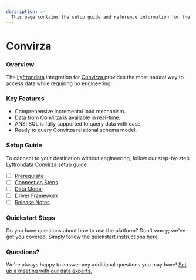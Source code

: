 ```yaml
---
description: >-
  This page contains the setup guide and reference information for the Convirza source connector.
---
```


# Convirza

### Overview

The [Lyftrondata](https://www.lyftrondata.com/) integration for [Convirza](https://www.lyftrondata.com/integration/convirza/)[ ](https://www.lyftrondata.com/integration/convirza/)provides the most natural way to access data while requiring no engineering.

### Key Features

* Comprehensive incremental load mechanism.
* Data from Convirza is available in real-time.&#x20;
* ANSI SQL is fully supported to query data with ease.
* Ready to query Convirza relational schema model.

### Setup Guide

To connect to your destination without engineering, follow our step-by-step [Lyftrondata](https://www.lyftrondata.com/)  [Convirza](https://www.lyftrondata.com/integration/convirza/) setup guide.

* [ ] [Prerequisite](../../marketing-analytics/convirza/prerequisite.md)
* [ ] [Connection Steps](../../marketing-analytics/convirza/connection-steps.md)
* [ ] [Data Model](../../marketing-analytics/convirza/data-model/)
* [ ] [Driver Framework](../../marketing-analytics/convirza/driver-framework/)
* [ ] [Release Notes](../../marketing-analytics/convirza/release-notes.md)

### Quickstart Steps

Do you have questions about how to use the platform? Don't worry; we've got you covered. Simply follow the quickstart instructions [here](../../../quickstart-steps.md).

### Questions? <a href="#questions" id="questions"></a>

We're always happy to answer any additional questions you may have! [Set up a meeting with our data experts.](https://www.lyftrondata.com/book-a-meeting/)

